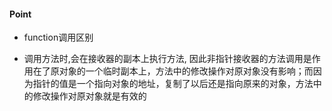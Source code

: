 #### Point
- function调用区别
*  调用方法时,会在接收器的副本上执行方法, 因此非指针接收器的方法调用是作用在了原对象的一个临时副本上，方法中的修改操作对原对象没有影响；而因为指针的值是一个指向对象的地址，复制了以后还是指向原来的对象，方法中的修改操作对原对象就是有效的

